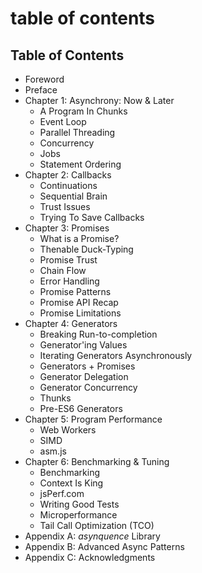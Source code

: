 # table of contents

## Table of Contents

* Foreword
* Preface
* Chapter 1: Asynchrony: Now & Later
  * A Program In Chunks
  * Event Loop
  * Parallel Threading
  * Concurrency
  * Jobs
  * Statement Ordering
* Chapter 2: Callbacks
  * Continuations
  * Sequential Brain
  * Trust Issues
  * Trying To Save Callbacks
* Chapter 3: Promises
  * What is a Promise?
  * Thenable Duck-Typing
  * Promise Trust
  * Chain Flow
  * Error Handling
  * Promise Patterns
  * Promise API Recap
  * Promise Limitations
* Chapter 4: Generators
  * Breaking Run-to-completion
  * Generator'ing Values
  * Iterating Generators Asynchronously
  * Generators + Promises
  * Generator Delegation
  * Generator Concurrency
  * Thunks
  * Pre-ES6 Generators
* Chapter 5: Program Performance
  * Web Workers
  * SIMD
  * asm.js
* Chapter 6: Benchmarking & Tuning
  * Benchmarking
  * Context Is King
  * jsPerf.com
  * Writing Good Tests
  * Microperformance
  * Tail Call Optimization \(TCO\)
* Appendix A: _asynquence_ Library
* Appendix B: Advanced Async Patterns
* Appendix C: Acknowledgments

